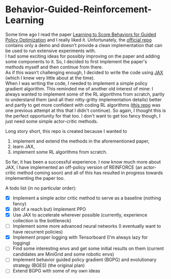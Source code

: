 # Behavior-Guided-Reinforcement-Learning

Some time ago I read the paper [Learning to Score Behaviors for Guided Policy Optimization](https://arxiv.org/abs/1906.04349) and I really liked it. Unfortunately, the [official repo](https://github.com/behaviorguidedRL/BGRL) contains only a demo and doesn't provide a clean implementation that can be used to run extensive experiments with.  
I had some exciting ideas for possibly improving on the paper and adding some components to it. So, I decided to first implement the paper's methods myself and then continue from there.  
As if this wasn't challenging enough, I decided to write the code using [JAX](https://github.com/google/jax) (which I knew very little about at the time).  
When I was writing the code, I needed to implement a simple policy gradient algorithm. This reminded me of another old interest of mine: I always wanted to implement some of the RL algorithms from scratch, partly to understand them (and all their nitty-gritty implementation details) better and partly to get more confident with coding RL algorithms ([this repo](https://github.com/conflictednerd/Minesweeper-AI) was one previous attempt at this that I didn't continue). So again, I thought this is the perfect opportunity for that too. I don't want to get too fancy though, I just need some simple actor-critic methods.  

Long story short, this repo is created because I wanted to
1. implement and extend the methods in the aforementioned paper,
2. learn JAX,
3. implement some RL algorithms from scratch.

So far, it has been a successful experience. I now know much more about JAX, I have implemented an off-policy version of REINFORCE (an actor-critic method coming soon) and all of this has resulted in progress towards implementing the paper too.

A todo list (in no particular order):
- [x]  Implement a simple actor critic method to serve as a baseline (nothing fancy)
- [x]  (bit of a reach but) Implement PPO
- [x]  Use JAX to accelerate wherever possible (currently, experience collection is the bottleneck)
- [ ]  Implement some more advanced neural networks (I eventually want to have recurrent policies)
- [x]  Implement proper logging with Tensorboard (I'm always lazy for logging)
- [ ]  Find some interesting envs and get some initial results on them (current candidates are MiniGrid and some robotic envs)
- [ ]  Implement behavior guided policy gradient (BGPG) and evolutionary strategy (BGES) (the original plan)
- [ ]  Extend BGPG with some of my own ideas
